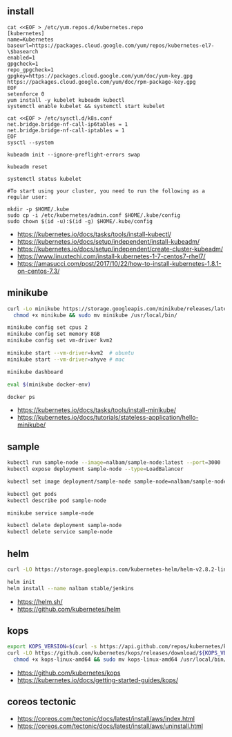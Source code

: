 ## install
```
cat <<EOF > /etc/yum.repos.d/kubernetes.repo
[kubernetes]
name=Kubernetes
baseurl=https://packages.cloud.google.com/yum/repos/kubernetes-el7-\$basearch
enabled=1
gpgcheck=1
repo_gpgcheck=1
gpgkey=https://packages.cloud.google.com/yum/doc/yum-key.gpg https://packages.cloud.google.com/yum/doc/rpm-package-key.gpg
EOF
setenforce 0
yum install -y kubelet kubeadm kubectl
systemctl enable kubelet && systemctl start kubelet

cat <<EOF > /etc/sysctl.d/k8s.conf
net.bridge.bridge-nf-call-ip6tables = 1
net.bridge.bridge-nf-call-iptables = 1
EOF
sysctl --system

kubeadm init --ignore-preflight-errors swap

kubeadm reset

systemctl status kubelet

#To start using your cluster, you need to run the following as a regular user:

mkdir -p $HOME/.kube
sudo cp -i /etc/kubernetes/admin.conf $HOME/.kube/config
sudo chown $(id -u):$(id -g) $HOME/.kube/config
```
 * https://kubernetes.io/docs/tasks/tools/install-kubectl/
 * https://kubernetes.io/docs/setup/independent/install-kubeadm/
 * https://kubernetes.io/docs/setup/independent/create-cluster-kubeadm/
 * https://www.linuxtechi.com/install-kubernetes-1-7-centos7-rhel7/
 * https://amasucci.com/post/2017/10/22/how-to-install-kubernetes-1.8.1-on-centos-7.3/

## minikube
```bash
curl -Lo minikube https://storage.googleapis.com/minikube/releases/latest/minikube-linux-amd64 && \
  chmod +x minikube && sudo mv minikube /usr/local/bin/

minikube config set cpus 2
minikube config set memory 8GB
minikube config set vm-driver kvm2

minikube start --vm-driver=kvm2  # ubuntu
minikube start --vm-driver=xhyve # mac

minikube dashboard

eval $(minikube docker-env)

docker ps
```
 * https://kubernetes.io/docs/tasks/tools/install-minikube/
 * https://kubernetes.io/docs/tutorials/stateless-application/hello-minikube/

## sample
```bash
kubectl run sample-node --image=nalbam/sample-node:latest --port=3000
kubectl expose deployment sample-node --type=LoadBalancer

kubectl set image deployment/sample-node sample-node=nalbam/sample-node:latest

kubectl get pods
kubectl describe pod sample-node

minikube service sample-node

kubectl delete deployment sample-node
kubectl delete service sample-node
```

## helm
```bash
curl -LO https://storage.googleapis.com/kubernetes-helm/helm-v2.8.2-linux-amd64.tar.gz

helm init
helm install --name nalbam stable/jenkins
```
 * https://helm.sh/
 * https://github.com/kubernetes/helm

## kops
```bash
export KOPS_VERSION=$(curl -s https://api.github.com/repos/kubernetes/kops/releases/latest | grep tag_name | cut -d '"' -f 4)
curl -LO https://github.com/kubernetes/kops/releases/download/${KOPS_VERSION}/kops-linux-amd64 && \
  chmod +x kops-linux-amd64 && sudo mv kops-linux-amd64 /usr/local/bin/kops
```
 * https://github.com/kubernetes/kops
 * https://kubernetes.io/docs/getting-started-guides/kops/

## coreos tectonic
 * https://coreos.com/tectonic/docs/latest/install/aws/index.html
 * https://coreos.com/tectonic/docs/latest/install/aws/uninstall.html
